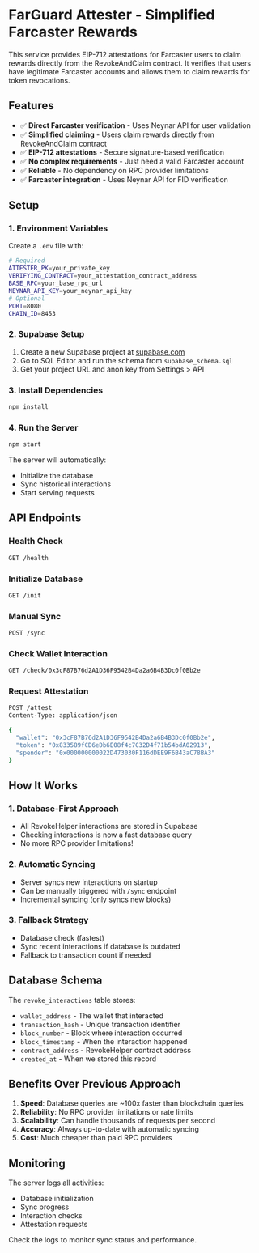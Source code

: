 # FarGuard Attester - Simplified Farcaster Rewards

This service provides EIP-712 attestations for Farcaster users to claim rewards directly from the RevokeAndClaim contract. It verifies that users have legitimate Farcaster accounts and allows them to claim rewards for token revocations.

## Features

- ✅ **Direct Farcaster verification** - Uses Neynar API for user validation
- ✅ **Simplified claiming** - Users claim rewards directly from RevokeAndClaim contract
- ✅ **EIP-712 attestations** - Secure signature-based verification
- ✅ **No complex requirements** - Just need a valid Farcaster account
- ✅ **Reliable** - No dependency on RPC provider limitations
- ✅ **Farcaster integration** - Uses Neynar API for FID verification

## Setup

### 1. Environment Variables

Create a `.env` file with:

```bash
# Required
ATTESTER_PK=your_private_key
VERIFYING_CONTRACT=your_attestation_contract_address
BASE_RPC=your_base_rpc_url
NEYNAR_API_KEY=your_neynar_api_key
# Optional
PORT=8080
CHAIN_ID=8453
```

### 2. Supabase Setup

1. Create a new Supabase project at [supabase.com](https://supabase.com)
2. Go to SQL Editor and run the schema from `supabase_schema.sql`
3. Get your project URL and anon key from Settings > API

### 3. Install Dependencies

```bash
npm install
```

### 4. Run the Server

```bash
npm start
```

The server will automatically:
- Initialize the database
- Sync historical interactions
- Start serving requests

## API Endpoints

### Health Check
```bash
GET /health
```

### Initialize Database
```bash
GET /init
```

### Manual Sync
```bash
POST /sync
```

### Check Wallet Interaction
```bash
GET /check/0x3cF87B76d2A1D36F9542B4Da2a6B4B3Dc0f0Bb2e
```

### Request Attestation
```bash
POST /attest
Content-Type: application/json

{
  "wallet": "0x3cF87B76d2A1D36F9542B4Da2a6B4B3Dc0f0Bb2e",
  "token": "0x833589fCD6eDb6E08f4c7C32D4f71b54bdA02913",
  "spender": "0x000000000022D473030F116dDEE9F6B43aC78BA3"
}
```

## How It Works

### 1. Database-First Approach
- All RevokeHelper interactions are stored in Supabase
- Checking interactions is now a fast database query
- No more RPC provider limitations!

### 2. Automatic Syncing
- Server syncs new interactions on startup
- Can be manually triggered with `/sync` endpoint
- Incremental syncing (only syncs new blocks)

### 3. Fallback Strategy
- Database check (fastest)
- Sync recent interactions if database is outdated
- Fallback to transaction count if needed

## Database Schema

The `revoke_interactions` table stores:
- `wallet_address` - The wallet that interacted
- `transaction_hash` - Unique transaction identifier
- `block_number` - Block where interaction occurred
- `block_timestamp` - When the interaction happened
- `contract_address` - RevokeHelper contract address
- `created_at` - When we stored this record

## Benefits Over Previous Approach

1. **Speed**: Database queries are ~100x faster than blockchain queries
2. **Reliability**: No RPC provider limitations or rate limits
3. **Scalability**: Can handle thousands of requests per second
4. **Accuracy**: Always up-to-date with automatic syncing
5. **Cost**: Much cheaper than paid RPC providers

## Monitoring

The server logs all activities:
- Database initialization
- Sync progress
- Interaction checks
- Attestation requests

Check the logs to monitor sync status and performance.